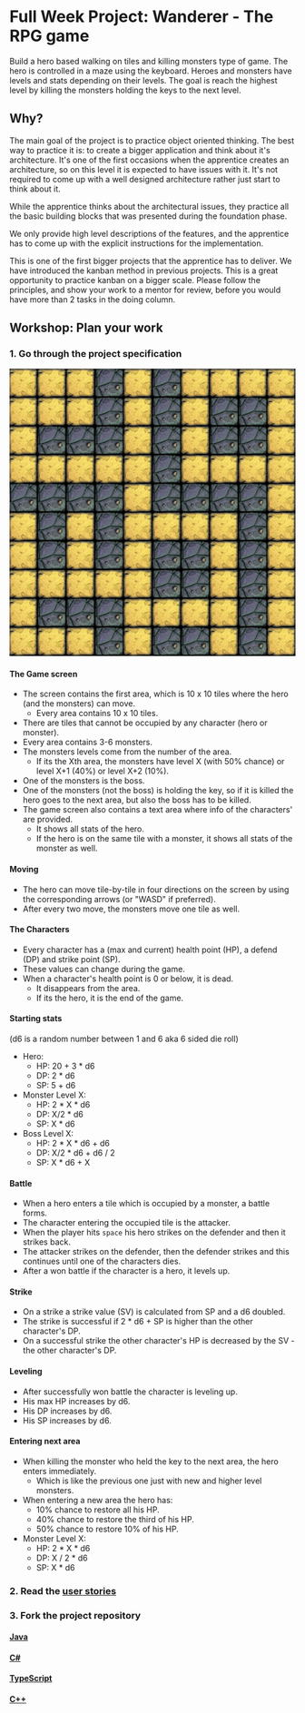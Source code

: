 # Full Week Project: Wanderer - The RPG game

Build a hero based walking on tiles and killing monsters type of game. The hero
is controlled in a maze using the keyboard. Heroes and monsters have levels and
stats depending on their levels. The goal is reach the highest level by killing
the monsters holding the keys to the next level.

## Why?

The main goal of the project is to practice object oriented thinking. The best
way to practice it is: to create a bigger application and think about it's
architecture. It's one of the first occasions when the apprentice creates an
architecture, so on this level it is expected to have issues with it. It's not
required to come up with a well designed architecture rather just start to think
about it.

While the apprentice thinks about the architectural issues, they practice all
the basic building blocks that was presented during the foundation phase.

We only provide high level descriptions of the features, and the apprentice has
to come up with the explicit instructions for the implementation.

This is one of the first bigger projects that the apprentice has to deliver. We
have introduced the kanban method in previous projects. This is a great
opportunity to practice kanban on a bigger scale. Please follow the principles,
and show your work to a mentor for review, before you would have more than 2
tasks in the doing column.

## Workshop: Plan your work

### 1. Go through the project specification

![hero map](img/hero-map.png)

#### The Game screen

- The screen contains the first area, which is 10 x 10 tiles where the hero (and
  the monsters) can move.
    - Every area contains 10 x 10 tiles.
- There are tiles that cannot be occupied by any character (hero or monster).
- Every area contains 3-6 monsters.
- The monsters levels come from the number of the area.
    - If its the Xth area, the monsters have level X (with 50% chance) or level
      X+1 (40%) or level X+2 (10%).
- One of the monsters is the boss.
- One of the monsters (not the boss) is holding the key, so if it is killed the
  hero goes to the next area, but also the boss has to be killed.
- The game screen also contains a text area where info of the characters' are
  provided.
    - It shows all stats of the hero.
    - If the hero is on the same tile with a monster, it shows all stats of the
      monster as well.

#### Moving

- The hero can move tile-by-tile in four directions on the screen by using the
  corresponding arrows (or "WASD" if preferred).
- After every two move, the monsters move one tile as well.

#### The Characters

- Every character has a (max and current) health point (HP), a defend (DP) and
  strike point (SP).
- These values can change during the game.
- When a character's health point is 0 or below, it is dead.
    - It disappears from the area.
    - If its the hero, it is the end of the game.

#### Starting stats

(d6 is a random number between 1 and 6 aka 6 sided die roll)

- Hero:
    - HP: 20 + 3 \* d6
    - DP: 2 \* d6
    - SP: 5 + d6
- Monster Level X:
    - HP: 2 \* X \* d6
    - DP: X/2 \* d6
    - SP: X \* d6
- Boss Level X:
    - HP: 2 \* X \* d6 + d6
    - DP: X/2 \* d6 + d6 / 2
    - SP: X \* d6 + X

#### Battle

- When a hero enters a tile which is occupied by a monster, a battle forms.
- The character entering the occupied tile is the attacker.
- When the player hits `space` his hero strikes on the defender and then it
  strikes back.
- The attacker strikes on the defender, then the defender strikes and this
  continues until one of the characters dies.
- After a won battle if the character is a hero, it levels up.

#### Strike

- On a strike a strike value (SV) is calculated from SP and a d6 doubled.
- The strike is successful if 2 \* d6 + SP is higher than the other character's
  DP.
- On a successful strike the other character's HP is decreased by the SV - the
  other character's DP.

#### Leveling

- After successfully won battle the character is leveling up.
- His max HP increases by d6.
- His DP increases by d6.
- His SP increases by d6.

#### Entering next area

- When killing the monster who held the key to the next area, the hero enters
  immediately.
    - Which is like the previous one just with new and higher level monsters.
- When entering a new area the hero has:
    - 10% chance to restore all his HP.
    - 40% chance to restore the third of his HP.
    - 50% chance to restore 10% of his HP.
- Monster Level X:
    - HP: 2 \* X \* d6
    - DP: X / 2 \* d6
    - SP: X \* d6

### 2. Read the [user stories](stepbystep.md)

### 3. Fork the project repository

#### [Java](https://github.com/green-fox-academy/wanderer-java)

#### [C#](https://github.com/green-fox-academy/wanderer-cs)

#### [TypeScript](https://github.com/green-fox-academy/wanderer-typescript)

#### [C++](https://github.com/green-fox-academy/wanderer-cpp)